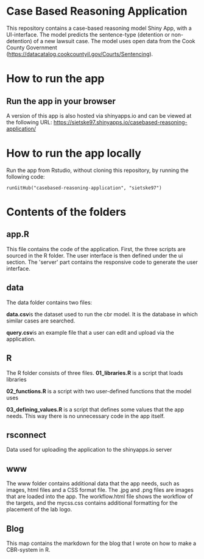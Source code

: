 # Case Based Reasoning Application
This repository contains a case-based reasoning model Shiny App, with a UI-interface. The model predicts the sentence-type (detention or non-detention) of a new lawsuit case. The model uses open data from the Cook County Government (https://datacatalog.cookcountyil.gov/Courts/Sentencing). 

# How to run the app
## Run the app in your browser
A version of this app is also hosted via shinyapps.io and can be viewed at the following URL: https://sietske97.shinyapps.io/casebased-reasoning-application/

# How to run the app locally
Run the app from Rstudio, without cloning this repository, by running the following code:
```[run app local, echo = TRUE]
runGitHub("casebased-reasoning-application", "sietske97")
```

# Contents of the folders
## app.R
This file contains the code of the application. First, the three scripts are sourced in the R folder. The user interface is then defined under the ui section. The 'server' part contains the responsive code to generate the user interface.

## data
The data folder contains two files:

**data.csv**is the dataset used to run the cbr model. It is the database in which similar cases are searched.

**query.csv**is an example file that a user can edit and upload via the application.

## R
The R folder consists of three files.
**01_libraries.R** is a script that loads libraries

**02_functions.R** is a script with two user-defined functions that the model uses

**03_defining_values.R** is a script that defines some values that the app needs. This way there is no unnecessary code in the app itself.

## rsconnect
Data used for uploading the application to the shinyapps.io server

## www
The www folder contains additional data that the app needs, such as images, html files and a CSS format file. The .jpg and .png files are images that are loaded into the app. The workflow.html file shows the workflow of the targets, and the mycss.css contains additional formatting for the placement of the lab logo.

## Blog
This map contains the markdown for the blog that I wrote on how to make a CBR-system in R. 